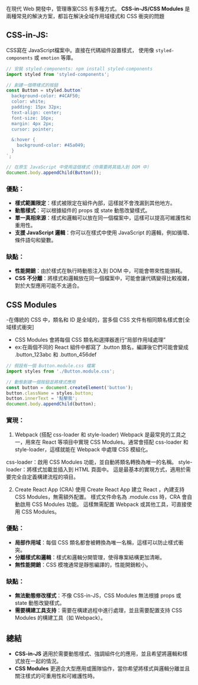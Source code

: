 在現代 Web 開發中，管理專案CSS 有多種方式。
**CSS-in-JS/CSS Modules** 
是兩種常見的解決方案，都旨在解決全域作用域樣式和 CSS 衝突的問題

## CSS-in-JS:
CSS寫在 JavaScript檔案中。直接在代碼組件設置樣式，
使用像 `styled-components` 或 `emotion` 等庫。
```js
// 安裝 styled-components: npm install styled-components
import styled from 'styled-components';

// 創建一個帶樣式的按鈕
const Button = styled.button`
  background-color: #4CAF50;
  color: white;
  padding: 15px 32px;
  text-align: center;
  font-size: 16px;
  margin: 4px 2px;
  cursor: pointer;

  &:hover {
    background-color: #45a049;
  }
`;

// 在原生 JavaScript 中使用這個樣式（你需要將其插入到 DOM 中）
document.body.appendChild(Button());
```

### 優點：
- **樣式範圍限定**：樣式被限定在組件內部，這樣就不會洩漏到其他地方。
- **動態樣式**：可以根據組件的 props 或 state 動態改變樣式。
- **單一真相來源**：樣式和邏輯可以放在同一個檔案中，這樣可以提高可維護性和重用性。
- **支援 JavaScript 邏輯**：你可以在樣式中使用 JavaScript 的邏輯，例如循環、條件語句和變數。

### 缺點：
- **性能開銷**：由於樣式在執行時動態注入到 DOM 中，可能會帶來性能損耗。
- **CSS 不分離**：將樣式和邏輯放在同一個檔案中，可能會讓代碼變得比較複雜，對於大型應用可能不太適合。




## CSS Modules
-在傳統的 CSS 中，類名和 ID 是全域的，當多個 CSS 文件有相同類名樣式會[全域樣式衝突]
- CSS Modules 會將每個 CSS 類名和選擇器進行“局部作用域處理”
- ex:在兩個不同的 React 組件中都寫了 .button 類名，編譯後它們可能會變成 .button_123abc 和 .button_456def
```js
// 假設有一個 Button.module.css 檔案
import styles from './Button.module.css';

// 動態創建一個按鈕並將樣式應用
const button = document.createElement('button');
button.className = styles.button;
button.innerText = '點擊我';
document.body.appendChild(button);

```
### 實現：
1. Webpack (搭配 css-loader 和 style-loader)
Webpack 是最常見的工具之一，用來在 React 等項目中實現 CSS Modules。通常會搭配 css-loader 和 style-loader，這樣就能在 Webpack 中處理 CSS 模組化。

css-loader：啟用 CSS Modules 功能，並自動將類名轉換為唯一的名稱。
style-loader：將樣式加載並插入到 HTML 頁面中。
這是最基本的實現方式，適用於需要完全自定義構建流程的項目。

2. Create React App (CRA)
使用 Create React App 建立 React ，內建支持 CSS Modules，無需額外配置。
樣式文件命名為 .module.css 時，CRA 會自動啟用 CSS Modules 功能。
這樣無需配置 Webpack 或其他工具，可直接使用 CSS Modules。

### 優點：
- **局部作用域**：每個 CSS 類名都會被轉換為唯一名稱，這樣可以防止樣式衝突。
- **分離樣式和邏輯**：樣式和邏輯分開管理，使得專案結構更加清晰。
- **無性能開銷**：CSS 模塊通常是靜態編譯的，性能開銷較小。

### 缺點：
- **無法動態修改樣式**：不像 CSS-in-JS，CSS Modules 無法根據 props 或 state 動態改變樣式。
- **需要構建工具支持**：需要在構建過程中進行處理，並且需要配置支持 CSS Modules 的構建工具（如 Webpack）。

## 總結

- **CSS-in-JS** 適用於需要動態樣式、強調組件化的應用，並且希望將邏輯和樣式放在一起的情況。
- **CSS Modules** 更適合大型應用或團隊協作，當你希望將樣式與邏輯分離並且關注樣式的可重用性和可維護性時。

